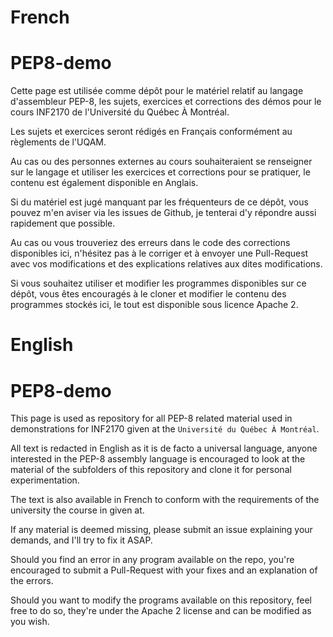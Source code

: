 # French

# PEP8-demo

Cette page est utilisée comme dépôt pour le matériel relatif au langage d'assembleur PEP-8, les sujets, exercices et corrections des démos pour le cours INF2170 de l'Université du Québec À Montréal.

Les sujets et exercices seront rédigés en Français conformément au règlements de l'UQAM.

Au cas ou des personnes externes au cours souhaiteraient se renseigner sur le langage et utiliser les exercices et corrections pour se pratiquer, le contenu est également disponible en Anglais.

Si du matériel est jugé manquant par les fréquenteurs de ce dépôt, vous pouvez m'en aviser via les issues de Github, je tenterai d'y répondre aussi rapidement que possible.

Au cas ou vous trouveriez des erreurs dans le code des corrections disponibles ici, n'hésitez pas à le corriger et à envoyer une Pull-Request avec vos modifications et des explications relatives aux dites modifications.

Si vous souhaitez utiliser et modifier les programmes disponibles sur ce dépôt, vous êtes encouragés à le cloner et modifier le contenu des programmes stockés ici, le tout est disponible sous licence Apache 2.

# English

# PEP8-demo

This page is used as repository for all PEP-8 related material used in demonstrations for INF2170 given at the `Université du Québec À Montréal`.

All text is redacted in English as it is de facto a universal language, anyone interested in the PEP-8 assembly language is encouraged to look at the material of the subfolders of this repository and clone it for personal experimentation.

The text is also available in French to conform with the requirements of the university the course in given at.

If any material is deemed missing, please submit an issue explaining your demands, and I'll try to fix it ASAP.

Should you find an error in any program available on the repo, you're encouraged to submit a Pull-Request with your fixes and an explanation of the errors.

Should you want to modify the programs available on this repository, feel free to do so, they're under the Apache 2 license and can be modified as you wish.
